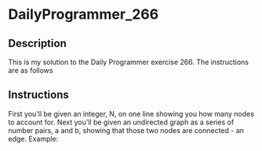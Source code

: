 # DailyProgrammer_266

## Description

This is my solution to the Daily Programmer exercise 266. The instructions are as follows

## Instructions

First you'll be given an integer, N, on one line showing you how many nodes to account for. Next you'll be given an undirected graph as a series of number pairs, a and b, showing that those two nodes are connected - an edge. Example:
